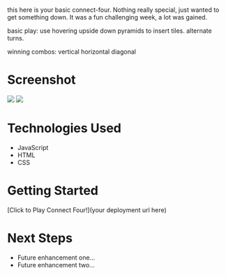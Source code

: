 # <Connect-Four->
this here is your basic connect-four. Nothing really special, just wanted to get something down. It was a fun challenging week, a lot was gained. 

basic play:
 use hovering upside down pyramids to insert tiles.
 alternate turns.

 winning combos:
 vertical
 horizontal
 diagonal



# Screenshot

<img src="https://i.imgur.com/NpFrIsm.png">
<img src="url to your image on imgur">

# Technologies Used

- JavaScript
- HTML
- CSS

# Getting Started

[Click to Play Connect Four!](your deployment url here)

# Next Steps

- Future enhancement one...
- Future enhancement two... 